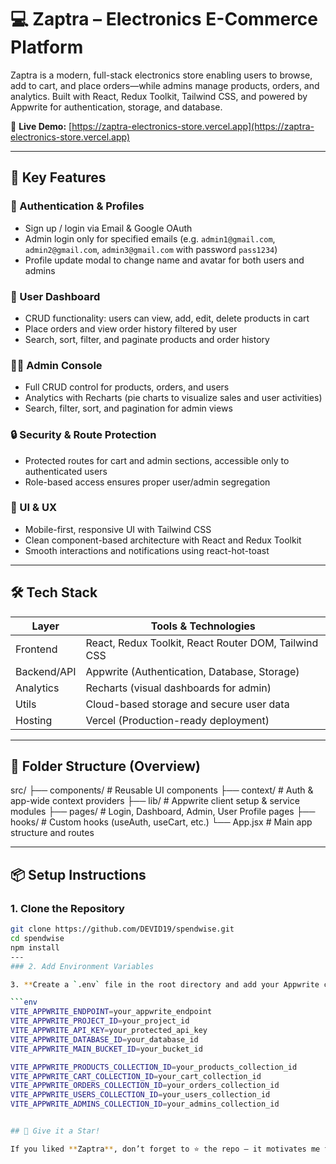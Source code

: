 # 💻 Zaptra – Electronics E-Commerce Platform

Zaptra is a modern, full-stack electronics store enabling users to browse, add to cart, and place orders—while admins manage products, orders, and analytics. Built with React, Redux Toolkit, Tailwind CSS, and powered by Appwrite for authentication, storage, and database.

🔗 **Live Demo:** [https://zaptra-electronics-store.vercel.app](https://zaptra-electronics-store.vercel.app)

---

## 🚀 Key Features

### 👤 Authentication & Profiles
- Sign up / login via Email & Google OAuth  
- Admin login only for specified emails (e.g. `admin1@gmail.com`, `admin2@gmail.com`, `admin3@gmail.com` with password `pass1234`)  
- Profile update modal to change name and avatar for both users and admins  

### 🛒 User Dashboard
- CRUD functionality: users can view, add, edit, delete products in cart  
- Place orders and view order history filtered by user  
- Search, sort, filter, and paginate products and order history  

### 🧑‍💼 Admin Console
- Full CRUD control for products, orders, and users  
- Analytics with Recharts (pie charts to visualize sales and user activities)  
- Search, filter, sort, and pagination for admin views  

### 🔒 Security & Route Protection
- Protected routes for cart and admin sections, accessible only to authenticated users  
- Role-based access ensures proper user/admin segregation  

### 🧩 UI & UX
- Mobile-first, responsive UI with Tailwind CSS  
- Clean component-based architecture with React and Redux Toolkit  
- Smooth interactions and notifications using react-hot-toast  

---

## 🛠️ Tech Stack

| Layer        | Tools & Technologies                        |
|--------------|----------------------------------------------|
| Frontend     | React, Redux Toolkit, React Router DOM, Tailwind CSS |
| Backend/API  | Appwrite (Authentication, Database, Storage) |
| Analytics    | Recharts (visual dashboards for admin)       |
| Utils        | Cloud-based storage and secure user data     |
| Hosting      | Vercel (Production-ready deployment)         |

---

## 📁 Folder Structure (Overview)

src/
├── components/ # Reusable UI components
├── context/ # Auth & app-wide context providers
├── lib/ # Appwrite client setup & service modules
├── pages/ # Login, Dashboard, Admin, User Profile pages
├── hooks/ # Custom hooks (useAuth, useCart, etc.)
└── App.jsx # Main app structure and routes


----

## 📦 Setup Instructions

### 1. Clone the Repository

```bash
git clone https://github.com/DEVID19/spendwise.git
cd spendwise
npm install
---
### 2. Add Environment Variables

3. **Create a `.env` file in the root directory and add your Appwrite credentials:**

```env
VITE_APPWRITE_ENDPOINT=your_appwrite_endpoint
VITE_APPWRITE_PROJECT_ID=your_project_id
VITE_APPWRITE_API_KEY=your_protected_api_key
VITE_APPWRITE_DATABASE_ID=your_database_id
VITE_APPWRITE_MAIN_BUCKET_ID=your_bucket_id

VITE_APPWRITE_PRODUCTS_COLLECTION_ID=your_products_collection_id
VITE_APPWRITE_CART_COLLECTION_ID=your_cart_collection_id
VITE_APPWRITE_ORDERS_COLLECTION_ID=your_orders_collection_id
VITE_APPWRITE_USERS_COLLECTION_ID=your_users_collection_id
VITE_APPWRITE_ADMINS_COLLECTION_ID=your_admins_collection_id


## 🌟 Give it a Star!

If you liked **Zaptra**, don’t forget to ⭐ the repo — it motivates me to build more awesome projects!
